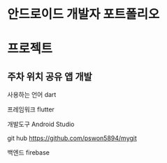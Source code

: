 # 안드로이드 개발자 포트폴리오

# 프로젝트

주차 위치 공유 앱 개발
---
사용하는 언어     dart

프레임워크        flutter

개발도구          Android Studio

git hub          https://github.com/pswon5894/mygit

백엔드           firebase
